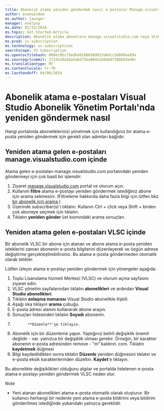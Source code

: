 ```yaml
---
title: Abonelik atama yeniden göndermek nasıl e-postalar Manage.visualstudio.com veya VLSC içinde | Microsoft Docs
author: evanwindom
ms.author: jaunger
manager: evelynp
ms.date: 02/13/2018
ms.topic: Get-Started-Article
description: Abonelik atama abonelere manage.visualstudio.com veya VLSC yeniden öğrenin
ms.prod: vs-subscription
ms.technology: vs-subscriptions
searchscope: VS Subscription
ms.openlocfilehash: 080ec95c73ed649168838d823a0dcc5d809ee89a
ms.sourcegitcommit: 3724338a5da5a6d75ba00452b0a607388b93ed0c
ms.translationtype: MT
ms.contentlocale: tr-TR
ms.lasthandoff: 04/06/2018
---
```

# <a name="how-to-resend-subscription-assignment-emails-in-the-visual-studio-subscription-management-portal"></a>Abonelik atama e-postaları Visual Studio Abonelik Yönetim Portalı'nda yeniden göndermek nasıl

Hangi portalında aboneliklerinizi yönetmek için kullandığınız bir atama e-posta yeniden göndermek için gerekli olan adımları bağlıdır. 

## <a name="resending-assignment-emails-from-within-managevisualstudiocom"></a>Yeniden atama gelen e-postaları manage.visualstudio.com içinde

Atama gelen e-postaları manage.visualstudio.com portalındaki yeniden göndermeyi için çok basit bir işlemdir:

1. Ziyaret [manage.visualstudio.com](https://manage.visualstudio.com) portal ve oturum açın. 
2. Kullanım **filtre** atama e-postayı yeniden göndermek istediğiniz abone için arama sekmesini. (Filtreleme hakkında daha fazla bilgi için lütfen bkz [bir abonelik için arama](/visualstudio/subscriptions/search-license).)
3. Üzerinde subscriber(s)'ı tıklatın.  Kullanın Ctrl + click veya Shift + birden çok aboneye seçmek için tıklatın.
4. Tıklatın **yeniden gönder** üst kısmındaki arama sonuçları.  

## <a name="resending-assignment-emails-from-within-vlsc"></a>Yeniden atama gelen e-postaları VLSC içinde
Bir abonelik VLSC bir abone için atanan ve abone atama e-posta yeniden isteklerini zaman abonenin e-posta bilgilerini düzenleyerek ve özgün adrese değiştirme gerçekleştirebilirsiniz. Bu atama e-posta göndermeden otomatik olarak tetikler.

Lütfen izleyin atama e-postayı yeniden göndermek için yönergeler aşağıda:


1. Toplu Lisanslama hizmeti Merkezi (VLSC) ve oturum açma sayfasını ziyaret edin.
2. VLSC yönetim sayfalarından tıklatın **abonelikleri** ve ardından **Visual Studio abonelikleri**.
3. Tıklatın **anlaşma numarası** Visual Studio abonelikle ilişkili.
4. Aşağı oka tıklayın **arama** çubuğu.  
5. E-posta adresi alanını kullanarak abone arayın.
6. Sonuçları listesinden tıklatın **Soyadı** abonenin.
7. 
              **Düzenle**‘ye tıklayın.
8. Abonelik için bir düzenleme yapın. Yaptığınız belirli değişiklik önemli değildir - var. yalnızca bir değişiklik olması gerekir.  Örneğin, bir karakter abonenin e-posta adresinden remove - "m" kaldırın. com. Tıklatın **kaydetmek** düğmesi
9. Bilgi kaydedildikten sonra tıklatın **Düzenle** yeniden düğmesini tıklatın ve e-posta eksik karakterlerinden düzeltin. **Kaydet**'e tıklayın.
   
Bu abonelikte değişiklikleri olduğunu algılar ve portalda listelenen e-posta atama e-postayı yeniden göndermek VLSC neden olur. 

> [!NOTE]
> - Yeni atanan abonelikleri atama e-posta otomatik olarak oluşturur. Bir kullanıcı herhangi bir nedenle yeni atama e-posta bildirimi veya bildirim gönderilmez istediğinde yukarıdaki yalnızca gereklidir.

